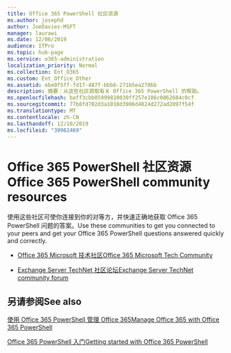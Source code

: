 ```yaml
---
title: Office 365 PowerShell 社区资源
ms.author: josephd
author: JoeDavies-MSFT
manager: laurawi
ms.date: 12/06/2019
audience: ITPro
ms.topic: hub-page
ms.service: o365-administration
localization_priority: Normal
ms.collection: Ent_O365
ms.custom: Ent_Office_Other
ms.assetid: ebe0f5ff-fd17-487f-bbb6-271b5ea270bb
description: 摘要：从这些社区获取有关 Office 365 PowerShell 的帮助。
ms.openlocfilehash: baff3cbb05999810039ff257e106c0862684c0cf
ms.sourcegitcommit: 77b8fd702d3a1010d3906d4024d272ad2097f54f
ms.translationtype: MT
ms.contentlocale: zh-CN
ms.lasthandoff: 12/10/2019
ms.locfileid: "39962469"
---
```

# <a name="office-365-powershell-community-resources"></a><span data-ttu-id="a726e-103">Office 365 PowerShell 社区资源</span><span class="sxs-lookup"><span data-stu-id="a726e-103">Office 365 PowerShell community resources</span></span>

<span data-ttu-id="a726e-104">使用这些社区可使你连接到你的对等方，并快速正确地获取 Office 365 PowerShell 问题的答案。</span><span class="sxs-lookup"><span data-stu-id="a726e-104">Use these communities to get you connected to your peers and get your Office 365 PowerShell questions answered quickly and correctly.</span></span> 
  
- [<span data-ttu-id="a726e-105">Office 365 Microsoft 技术社区</span><span class="sxs-lookup"><span data-stu-id="a726e-105">Office 365 Microsoft Tech Community</span></span>](https://techcommunity.microsoft.com/t5/Office-365/ct-p/Office365)
    
- [<span data-ttu-id="a726e-106">Exchange Server TechNet 社区论坛</span><span class="sxs-lookup"><span data-stu-id="a726e-106">Exchange Server TechNet community forum</span></span>](https://social.technet.microsoft.com/Forums/exchange/home?forum=exchangesvrgeneral)
    
## <a name="see-also"></a><span data-ttu-id="a726e-107">另请参阅</span><span class="sxs-lookup"><span data-stu-id="a726e-107">See also</span></span>

[<span data-ttu-id="a726e-108">使用 Office 365 PowerShell 管理 Office 365</span><span class="sxs-lookup"><span data-stu-id="a726e-108">Manage Office 365 with Office 365 PowerShell</span></span>](manage-office-365-with-office-365-powershell.md)
  
[<span data-ttu-id="a726e-109">Office 365 PowerShell 入门</span><span class="sxs-lookup"><span data-stu-id="a726e-109">Getting started with Office 365 PowerShell</span></span>](getting-started-with-office-365-powershell.md)

